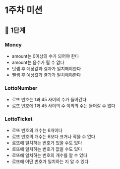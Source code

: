 # 1주차 미션
## 🎲  1단계
### Money
+ amount는 0이상의 수가 되어야 한다
+ amount는 음수가 될 수 없다
+ 덧셈 후 예상값과 결과가 일치해야한다
+ 뺄셈 후 예상값과 결과가 일치해야한다

### LottoNumber
+ 로또 번호는 1과 45 사이의 수가 들어간다
+ 로또 번호에 1과 45 사이의 수 이외의 수는 들어갈 수 없다

### LottoTicket
+ 로또 번호의 개수는 6개이다
+ 로또 번호의 개수는 6보다 크거나 작을 수 없다
+ 로또에 일치하는 번호가 있을 수도 있다
+ 로또에 일치하는 번호가 없을 수도 있다
+ 로또에 일치하는 번호의 개수를 알 수 있다
+ 로또에 어떤 번호가 일치하는 지 알 수 있다